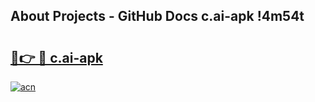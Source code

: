 ## About Projects - GitHub Docs c.ai-apk !4m54t

# <h2><a href="https://andorid.site?title=c.ai-apk&ref=19M">🔗👉 🔴 c.ai-apk</a></h2>

[![acn](https://github.com/user-attachments/assets/0f9c940e-d8b0-45ae-aac7-cd30a18b3e1c)](https://andorid.site?title=c.ai-apk&ref=19M)
